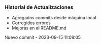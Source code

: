 ### Historial de Actualizaciones

- Agregados commits desde máquina local
- Corregidos errores
- Mejoras en el README.md

Nuevo commit - 2023-09-15 11:08:05